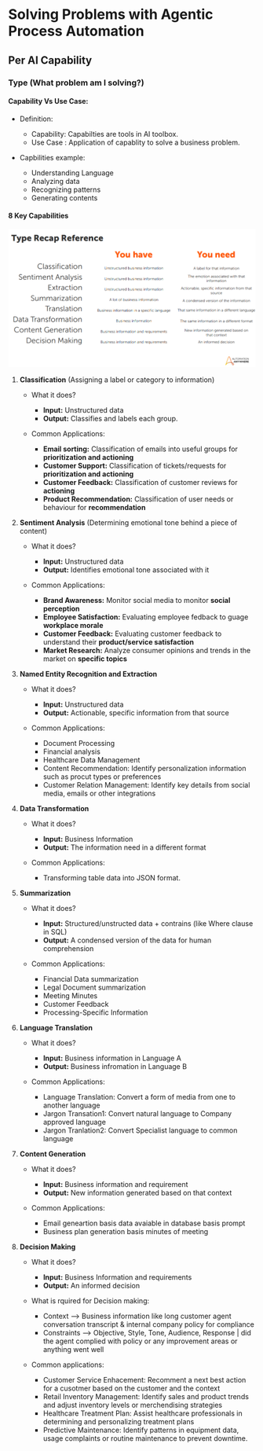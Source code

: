 # Solving Problems with Agentic Process Automation

## Per AI Capability

### **Type** (What problem am I solving?)

#### **Capability Vs Use Case:**

* Definition:
    * Capability: Capabilties are tools in AI toolbox.
    * Use Case  : Application of capablity to solve a business problem.

* Capbilities example:
    * Understanding Language
    * Analyzing data
    * Recognizing patterns
    * Generating contents

#### **8 Key Capabilities**

![8 Capabilities of APA](Resources/8%20Capabilities%20of%20APA.png)

1. **Classification** (Assigning a label or category to information)
    * What it does?
        * **Input:** Unstructured data
        * **Output:** Classifies and labels each group.

    * Common Applications:
        * **Email sorting:** Classification of emails into useful groups for **prioritization and actioning** 
        * **Customer Support:** Classification of tickets/requests for **prioritization and actioning**
        * **Customer Feedback:** Classification of customer reviews for **actioning**
        * **Product Recommendation:** Classification of user needs or behaviour for **recommendation**

2. **Sentiment Analysis** (Determining emotional tone behind a piece of content)
    * What it does?
        * **Input:** Unstructured data
        * **Output:** Identifies emotional tone associated with it
    
    * Common Applications:
        * **Brand Awareness:** Monitor social media to monitor **social perception** 
        * **Employee Satisfaction:** Evaluating employee fedback to guage **workplace morale**
        * **Customer Feedback:** Evaluating customer feedback to understand their **product/service satisfaction**
        * **Market Research:** Analyze consumer opinions and trends in the market on **specific topics**

3. **Named Entity Recognition and Extraction**

    * What it does?
        * **Input:** Unstructured data
        * **Output:** Actionable, specific information from that source
    
    * Common Applications:
        * Document Processing
        * Financial analysis
        * Healthcare Data Management
        * Content Recommendation: Identify personalization information such as procut types or preferences
        * Customer Relation Management: Identify key details from social media, emails or other integrations
4. **Data Transformation**

    * What it does?
        * **Input:** Business Information
        * **Output:** The information need in a different format
    
    * Common Applications:
        * Transforming table data into JSON format.
    
5. **Summarization**

    * What it does?
        * **Input:** Structured/unstructed data + contrains (like Where clause in SQL)
        * **Output:** A condensed version of the data for human comprehension

    * Common Applications:
        * Financial Data summarization
        * Legal Document summarization
        * Meeting Minutes
        * Customer Feedback
        * Processing-Specific Information

6. **Language Translation**

    * What it does?
        * **Input:** Business information in Language A
        * **Output:** Business infromation in Language B
    
    * Common Applications:
        * Language Translation: Convert a form of media from one to another language
        * Jargon Transation1: Convert natural language to Company approved language
        * Jargon Tranlation2: Convert Specialist language to common language

7. **Content Generation**

    * What it does?
        * **Input:** Business information and requirement
        * **Output:** New information generated based on that context

    * Common Applications:
        * Email geneartion basis data avaiable in database basis prompt
        * Business plan generation basis minutes of meeting

8. **Decision Making**

    * What it does?
        * **Input:** Business Information and requirements
        * **Output:** An informed decision
    
    * What is rquired for Decision making:
        * Context --> Business information like long customer agent conversation transcript & internal company policy for compliance
        * Constraints --> Objective, Style, Tone, Audience, Response | did the agent complied with policy or any improvement areas or anything went well

    * Common applications:
        * Customer Service Enhacement: Recomment a next best action for a cusotmer based on the customer and the context
        * Retail Inventory Management: Identify sales and product trends and adjust inventory levels or merchendising strategies
        * Healthcare Treatment Plan: Assist healthcare professionals in determining and personalizing treatment plans
        * Predictive Maintenance: Identify patterns in equipment data, usage complaints or routine maintenance to prevent downtime.
    
